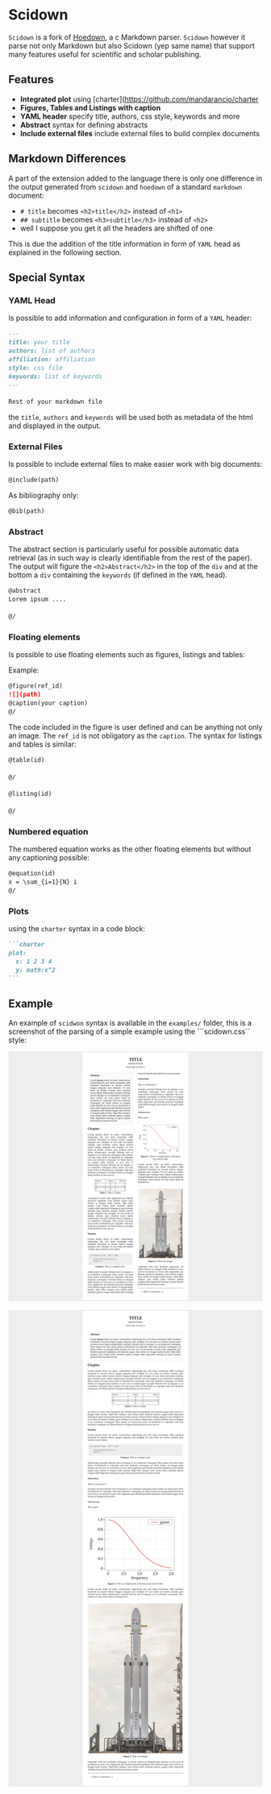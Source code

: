 Scidown
=======

`Scidown` is a fork of [Hoedown](https://github.com/hoedown/hoedown),
a c Markdown parser. `Scidown` however it parse not only Markdown but also Scidown (yep same name) that support many features useful for scientific and scholar publishing.

Features
--------

*	**Integrated plot** using [charter](https://github.com/mandarancio/charter
*   **Figures, Tables and Listings with caption**
*   **YAML header** specify title, authors, css style, keywords and more
*   **Abstract** syntax for defining abstracts
*   **Include external files** include external files to build complex documents

Markdown Differences
--------------------
A part of the extension added to the language there is only one difference in the output generated from `scidown` and `hoedown` of a standard `markdown` document:

 * `# title` becomes `<h2>title</h2>` instead of `<h1>`
 * `## subtitle` becomes `<h3>subtitle</h3>` instead of `<h2>`
 * well I suppose you get it all the headers are shifted of one

This is due the addition of the title information in form of `YAML` head as explained in the following section.

Special Syntax
--------------

### YAML Head

Is possible to add information and configuration in form of a `YAML` header:

```markdown
---
title: your title
authors: list of authors
affiliation: affiliation
style: css file
keywords: list of keywords
---

Rest of your markdown file
```

the `title`, `authors` and `keywords` will be used both as metadata of the html and displayed in the output.

### External Files

Is possible to include external files to make easier work with big documents:

```markdown
@include(path)
```
As bibliography only:

```markdown
@bib(path)
```

### Abstract

The abstract section is particularly useful for possible automatic data retrieval (as in such way is clearly identifiable from the rest of the paper).
The output will figure the `<h2>Abstract</h2>` in the top of the `div` and at the bottom a `div` containing the `keywords` (if defined in the `YAML` head).

```markdown
@abstract
Lorem ipsum ....

@/
```

### Floating elements

Is possible to use floating elements such as figures, listings and tables:

Example:
```markdown
@figure(ref_id)
![](path)
@caption(your caption)
@/
```
The code included in the figure is user defined and can be anything not only an image. The `ref_id` is not obligatory as the `caption`.
The syntax for listings and tables is similar:

```markdown
@table(id)

@/

@listing(id)

@/
```

### Numbered equation

The numbered equation works as the other floating elements but without any captioning possible:

```markdown
@equation(id)
x = \sum_{i=1}{N} i
@/
```

### Plots

using the `charter` syntax in a code block:

~~~markdown
```charter
plot:
  x: 1 2 3 4
  y: math:x^2
```
~~~

Example
--------
An example of `scidwon` syntax is available in the ```examples/``` folder, this is a screenshot of the parsing of a simple example using the ```scidown.css`` style:

![screenshot](html_article.png)

![screenshot](html_report.png)
